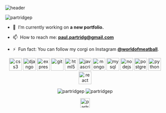 ![header](https://i.imgur.com/KIUzbhR.gif)
<p align="left"> <img src="https://komarev.com/ghpvc/?username=partridgep" alt="partridgep" /> </p>

- 🔭&nbsp; I’m currently working on **a new portfolio.**

- 📫&nbsp; How to reach me: **[paul.partridg@gmail.com](mailto:paul.partridg@gmail.com)**

- ⚡&nbsp; Fun fact: You can follow my corgi on Instagram **[@worldofmeatball](https://www.instagram.com/worldofmeatball/)**.

<p align="center"><img src="https://devicons.github.io/devicon/devicon.git/icons/css3/css3-original-wordmark.svg" alt="css3" width="40" height="40"/> <img src="https://devicons.github.io/devicon/devicon.git/icons/django/django-original.svg" alt="django" width="40" height="40"/> <img src="https://devicons.github.io/devicon/devicon.git/icons/express/express-original-wordmark.svg" alt="express" width="40" height="40"/> <img src="https://www.vectorlogo.zone/logos/git-scm/git-scm-icon.svg" alt="git" width="40" height="40"/> <img src="https://devicons.github.io/devicon/devicon.git/icons/html5/html5-original-wordmark.svg" alt="html5" width="40" height="40"/> <img src="https://devicons.github.io/devicon/devicon.git/icons/javascript/javascript-original.svg" alt="javascript" width="40" height="40"/> <img src="https://devicons.github.io/devicon/devicon.git/icons/mongodb/mongodb-original-wordmark.svg" alt="mongodb" width="40" height="40"/> <img src="https://devicons.github.io/devicon/devicon.git/icons/mysql/mysql-original-wordmark.svg" alt="mysql" width="40" height="40"/> <img src="https://devicons.github.io/devicon/devicon.git/icons/nodejs/nodejs-original-wordmark.svg" alt="nodejs" width="40" height="40"/> <img src="https://devicons.github.io/devicon/devicon.git/icons/postgresql/postgresql-original-wordmark.svg" alt="postgresql" width="40" height="40"/> <img src="https://devicons.github.io/devicon/devicon.git/icons/python/python-original.svg" alt="python" width="40" height="40"/> <img src="https://devicons.github.io/devicon/devicon.git/icons/react/react-original-wordmark.svg" alt="react" width="40" height="40"/></p>

<p align="center">
<img src="https://github-readme-stats.vercel.app/api/top-langs/?username=partridgep&layout=compact&hide=html&bg_color=30,FFEA80,FFD738&title_color=FF6138&text_color=000000" alt="partridgep" />
<img src="https://github-readme-stats.vercel.app/api?username=partridgep&show_icons=true&bg_color=30,FFEA80,FFD738&title_color=FF6138&icon_color=FF6138&hide=prs,contribs" alt="partridgep" />
</p>

<p align="center">
<a href="https://linkedin.com/in/partridgepaul" target="blank"><img align="center" src="https://cdn.jsdelivr.net/npm/simple-icons@3.0.1/icons/linkedin.svg" alt="partridgepaul" height="30" width="30" /></a>
</p>
